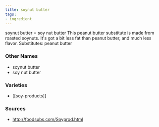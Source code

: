 ```yaml
---
title: soynut butter
tags:
- ingredient
---
```

soynut butter = soy nut butter This peanut butter substitute is made from roasted soynuts. It's got a bit less fat than peanut butter, and much less flavor. Substitutes: peanut butter

### Other Names

* soynut butter
* soy nut butter

### Varieties

* [[soy-products]]

### Sources
* http://foodsubs.com/Soyprod.html
